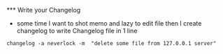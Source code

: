 *** Write your Changelog

* some time I want to shot memo and lazy to edit file then I create changelog to write Changelog file in 1 line

```
changelog -a neverlock -m  "delete some file from 127.0.0.1 server"
```
